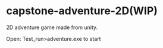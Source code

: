 # capstone-adventure-2D(WIP)

2D adventure game made from unity.

Open: Test_run>adventure.exe to start
